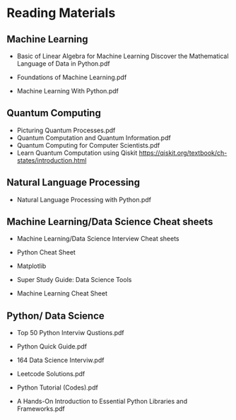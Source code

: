 # Reading Materials

## Machine Learning

- Basic of Linear Algebra for Machine Learning Discover the Mathematical Language of Data in Python.pdf

- Foundations of Machine Learning.pdf

- Machine Learning With Python.pdf

## Quantum Computing

- Picturing Quantum Processes.pdf
- Quantum Computation and Quantum Information.pdf
- Quantum Computing for Computer Scientists.pdf
- Learn Quantum Computation using Qiskit https://qiskit.org/textbook/ch-states/introduction.html 

## Natural Language Processing

- Natural Language Processing with Python.pdf

## Machine Learning/Data Science Cheat sheets

- Machine Learning/Data Science Interview Cheat sheets

- Python Cheat Sheet

- Matplotlib

- Super Study Guide: Data Science Tools

- Machine Learning Cheat Sheet

## Python/ Data Science

- Top 50 Python Interviw Qustions.pdf

- Python Quick Guide.pdf

- 164 Data Science Interviw.pdf

- Leetcode Solutions.pdf

- Python Tutorial (Codes).pdf

- A Hands-On Introduction to Essential Python Libraries and Frameworks.pdf

